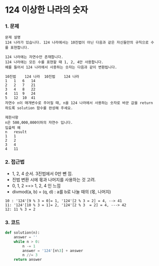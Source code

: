 # 124 이상한 나라의 숫자 

### 1. 문제 
```
문제 설명
124 나라가 있습니다. 124 나라에서는 10진법이 아닌 다음과 같은 자신들만의 규칙으로 수를 표현합니다.

124 나라에는 자연수만 존재합니다.
124 나라에는 모든 수를 표현할 때 1, 2, 4만 사용합니다.
예를 들어서 124 나라에서 사용하는 숫자는 다음과 같이 변환됩니다.

10진법	124 나라	10진법	124 나라
1	1	6	14
2	2	7	21
3	4	8	22
4	11	9	24
5	12	10	41
자연수 n이 매개변수로 주어질 때, n을 124 나라에서 사용하는 숫자로 바꾼 값을 return 하도록 solution 함수를 완성해 주세요.

제한사항
n은 500,000,000이하의 자연수 입니다.
입출력 예
n	result
1	1
2	2
3	4
4	11
```

### 2. 접근법 
* 1, 2, 4 순서. 3진법에서 0만 뺀 낌. 
* 진법 변환 시에 몫과 나머지를 사용하는 것 고려. 
* 0, 1, 2 ==> 1, 2, 4 인 느낌 
* divmod(a, b)  = (q, d) : a를 b로 나눌 때의 (몫, 나머지) 
```
10 : '124'[9 % 3 = 0]= 1, '124'[2 % 3 = 2] = 4, --> 41
11: '124'[10 % 3 = 1]= 2, '124'[2 % 3  = 2] = 4, ---> 42
12: 11 % 3 = 2
```
### 3. 코드 
```python 
def solution(n):     
    answer = ''
    while n > 0: 
        n -= 1
        answer = '124'[n%3] + answer
        n //= 3
    return answer



```
